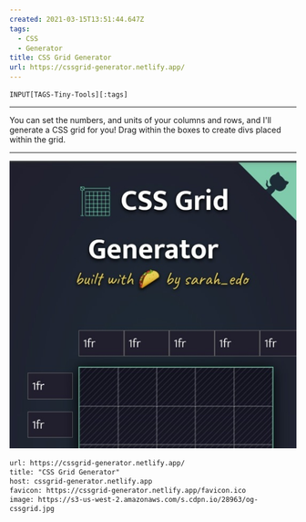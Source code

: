 ```yaml
---
created: 2021-03-15T13:51:44.647Z
tags: 
  - CSS
  - Generator
title: CSS Grid Generator
url: https://cssgrid-generator.netlify.app/
---
```

```meta-bind
INPUT[TAGS-Tiny-Tools][:tags]
```

___
You can set the numbers, and units of your columns and rows, and I'll generate a CSS grid for you! Drag within the boxes to create divs placed within the grid.
___

![](_attachments/css-grid-generator.jpg)

```cardlink
url: https://cssgrid-generator.netlify.app/
title: "CSS Grid Generator"
host: cssgrid-generator.netlify.app
favicon: https://cssgrid-generator.netlify.app/favicon.ico
image: https://s3-us-west-2.amazonaws.com/s.cdpn.io/28963/og-cssgrid.jpg
```
